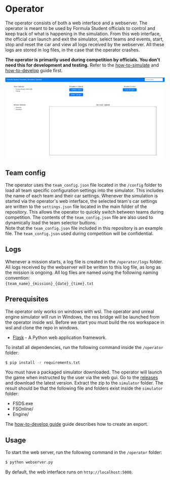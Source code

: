 # Operator

The operator consists of both a web interface and a webserver. 
The operator is meant to be used by Formula Student officials to control and keep track of what is happening in the simulation.
From this web interface, the official can launch and exit the simulator, select teams and events, start, stop and reset the car and view all logs received by the webserver.
All these logs are stored in log files, in the case that the operator crashes.

**The operator is primarily used during competition by officials. You don't need this for development and testing.**
Refer to the [how-to-simulate](how-to-simulate.md) and [how-to-develop](how-to-develop.md) guide first.


![Operator](images/operator.png)

## Team config
The operator uses the `team_config.json` file located in the `/config` folder to load all team specific configuration settings into the simulator. This includes the name of each team and their car settings. Whenever the simulation is started via the operator's web interface, the selected team's car settings are written to the `settings.json` file located in the main folder of the repository. This allows the operator to quickly switch between teams during competition. The contents of the `team_config.json` file are also used to dynamically load the team selector buttons.  
Note that the `team_config.json` file included in this repository is an example file. The `team_config.json` used during competition will be confidential. 

## Logs
Whenever a mission starts, a log file is created in the `/operator/logs` folder. All logs received by the webserver will be written to this log file, as long as the mission is ongoing. All log files are named using the following naming convention:  
`{team_name}_{mission}_{date}_{time}.txt`

## Prerequisites

The operator only works on windows with wsl.
The operator and unreal engine simulator will run in Windows, the ros bridge will be launched from the operator inside wsl.
Before we start you must build the ros workspace in wsl and clone the repo in windows.

+ [Flask](https://flask.palletsprojects.com/en/1.1.x/) - A Python web application framework.

To install all dependencies, run the following command inside the `/operator` folder:
```bash
$ pip install -r requirements.txt
```

You must have a packaged simulator downloaded.
The operator will launch the game when instructed by the user via the web gui.
Go to the [releases](https://github.com/FS-Online/Formula-Student-Driverless-Simulator/releases) and download the latest version.
Extract the zip to the `simulator` folder.
The result should be that the following file and folders exist inside the `simulator` folder:

* FSDS.exe
* FSOnline/
* Engine/

The [how-to-develop guide](how-to-develop.md) guide describes how to create an export.

## Usage
To start the web server, run the following command in the `/operator` folder:
```bash
$ python webserver.py
```
By default, the web interface runs on `http://localhost:5000`.
